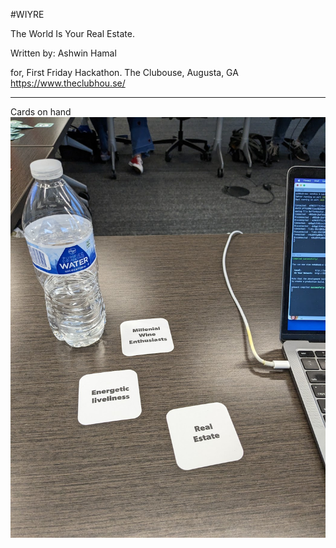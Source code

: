 #WIYRE

The World Is Your Real Estate.

Written by: Ashwin Hamal

for,
First Friday Hackathon. The Clubouse, Augusta, GA
https://www.theclubhou.se/

- - -

Cards on hand
![Idea Drawn](./cards.jpg)